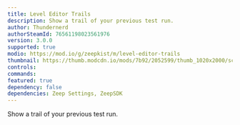 ```yaml
---
title: Level Editor Trails
description: Show a trail of your previous test run.
author: Thundernerd
authorSteamId: 76561198023561976
version: 3.0.0
supported: true
modio: https://mod.io/g/zeepkist/m/level-editor-trails
thumbnail: https://thumb.modcdn.io/mods/7b92/2052599/thumb_1020x2000/screenshot_2022-05-10_202735.png
controls:
commands:
featured: true
dependency: false
dependencies: Zeep Settings, ZeepSDK
---
```


Show a trail of your previous test run.

